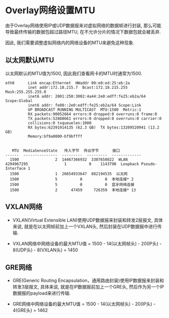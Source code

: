 # Overlay网络设置MTU

由于Overlay网络使用IP或UDP数据报来对虚拟网络的数据帧进行封装, 那么可能导致最终传输的数据包超过路径MTU, 在不允许分片的情况下数据包就会被丢弃.

因此, 我们需要调整虚拟网络内的网络设备的MTU来避免这种现象.


## 以太网默认MTU

以太网默认的MTU值为1500, 因此我们查看网卡的MTU时通常为1500.

    eth0      Link encap:Ethernet  HWaddr 00:e0:ed:25:eb:2a  
              inet addr:172.18.215.7  Bcast:172.18.215.255  Mask:255.255.255.0
              inet6 addr: 2001:250:3002:4a44:2e0:edff:fe25:eb2a/64 Scope:Global
              inet6 addr: fe80::2e0:edff:fe25:eb2a/64 Scope:Link
              UP BROADCAST RUNNING MULTICAST  MTU:1500  Metric:1
              RX packets:90052664 errors:0 dropped:0 overruns:0 frame:0
              TX packets:52888661 errors:0 dropped:0 overruns:0 carrier:0
              collisions:0 txqueuelen:1000 
              RX bytes:62391914135 (62.3 GB)  TX bytes:13209520941 (13.2 GB)
              Memory:bf9a0000-bf9bffff


       MTU  MediaSenseState   传入字节  传出字节      接口
    ------  ---------------  ---------  ---------  -------------
      1500                2  14467366932  3307658022  WLAN
    4294967295                1          0    1143790  Loopback Pseudo-Interface 1
      1500                1  26654933647  882194535  以太网
      1500                5          0          0  本地连接* 2
      1500                5          0          0  蓝牙网络连接
      1500                2      47459     726359  本地连接* 13


## VXLAN网络

* VXLAN(Virtual Extensible LAN)使用UDP数据报来封装和转发2层报文, 具体来说, 就是在以太网帧前加上一个VXLAN头, 然后封装在UDP数据报中进行传输.

* VXLAN网络中网络设备的最大MTU值 = 1500 - 14(以太网帧头) - 20(IP头) - 8(UDP头) - 8(VXLAN头) = 1450


## GRE网络

* GRE(Generic Routing Encapsulation，通用路由封装)使用IP数据报来封装和转发3层报文, 具体来说, 就是在IP数据报前加上一个GRE头, 然后作为另一个IP数据报的payload来进行传输.

* GRE网络中网络设备的最大MTU值 = 1500 - 14(以太网帧头) - 20(IP头) - 4(GRE头) = 1462
